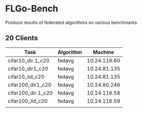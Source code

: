# FLGo-Bench
Produce results of federated algorithms on various benchmarks

## 20 Clients
| **Task**            | **Algorithm** | **Machine**   |
|---------------------|---------------|---------------|
| cifar10_dir.1_c20   | fedavg        | 10.24.116.60  |
| cifar10_dir1_c20    | fedavg        | 10.24.81.135  |
| cifar10_iid_c20     | fedavg        | 10.24.81.135  |
| cifar100_dir1_c20   | fedavg        | 10.24.80.246  |
| cifar100_dir.1_c20  | fedavg        | 10.24.116.58  |
| cifar100_iid_c20    | fedavg        | 10.24.116.59  |
|                     |               |               |